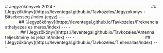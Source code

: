 <link rel="stylesheet" href="style.css">
# Jegyzőkönyvek 2024 
- <span style="color: #fdfbd4;">01-es feladat: Bitsebesség, jelminőség mérése</span>
## [Jegyzőkönyv](https://leventegal.github.io/Tavkozeles/Jegyzokonyv - Bitsebesség /index-jegyz)
---
- <span style="color: #fdfbd4;">02-es feladat: Frekvencia áthelyezéss és mérés</span>
## [Jegyzőkönyv](https://leventegal.github.io/Tavkozeles/Frekvencia athelyezes es meres/index)
---
- <span style="color: #fdfbd4;">03-as feladat: Antenna teljesítmény és jelszint</span>
## [Jegyzőkönyv](https://leventegal.github.io/Tavkozeles/Antenna teljesítmény és jelszint/index)
---
- <span style="color: #fdfbd4;">04-as feladat: T Ellenáállás mérés</span>
## [Jegyzőkönyv](https://leventegal.github.io/Tavkozeles/T ellenallas/index)
---

